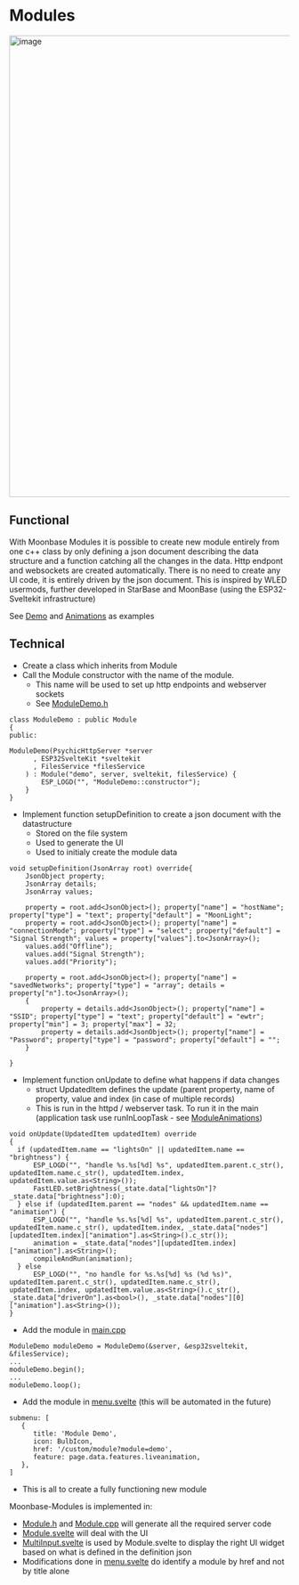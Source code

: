 # Modules

<img width="829" alt="image" src="https://github.com/user-attachments/assets/3384f3ba-b5e6-4993-9a8b-80c25878e176" />

## Functional

With Moonbase Modules it is possible to create new module entirely from one c++ class by only defining a json document describing the data structure and a function catching all the changes in the data. Http endpont and websockets are created automatically. There is no need to create any UI code, it is entirely driven by the json document.
This is inspired by WLED usermods, further developed in StarBase and MoonBase (using the ESP32-Sveltekit infrastructure)

See [Demo](https://moonmodules.org/MoonLight/custom/module/demo/) and [Animations](https://moonmodules.org/MoonLight/custom/module/animations/) as examples

## Technical

* Create a class which inherits from Module
* Call the Module constructor with the name of the module.
    * This name will be used to set up http endpoints and webserver sockets
    * See [ModuleDemo.h](https://github.com/ewowi/MoonBase/blob/main/src/custom/ModuleDemo.h)

```
class ModuleDemo : public Module
{
public:

ModuleDemo(PsychicHttpServer *server
      , ESP32SvelteKit *sveltekit
      , FilesService *filesService
    ) : Module("demo", server, sveltekit, filesService) {
        ESP_LOGD("", "ModuleDemo::constructor");
    }
}
```

* Implement function setupDefinition to create a json document with the datastructure
    * Stored on the file system
    * Used to generate the UI
    * Used to initialy create the module data

```
void setupDefinition(JsonArray root) override{
    JsonObject property;
    JsonArray details;
    JsonArray values;

    property = root.add<JsonObject>(); property["name"] = "hostName"; property["type"] = "text"; property["default"] = "MoonLight";
    property = root.add<JsonObject>(); property["name"] = "connectionMode"; property["type"] = "select"; property["default"] = "Signal Strength"; values = property["values"].to<JsonArray>();
    values.add("Offline");
    values.add("Signal Strength");
    values.add("Priority");

    property = root.add<JsonObject>(); property["name"] = "savedNetworks"; property["type"] = "array"; details = property["n"].to<JsonArray>();
    {
        property = details.add<JsonObject>(); property["name"] = "SSID"; property["type"] = "text"; property["default"] = "ewtr"; property["min"] = 3; property["max"] = 32; 
        property = details.add<JsonObject>(); property["name"] = "Password"; property["type"] = "password"; property["default"] = "";
    }

}

```

* Implement function onUpdate to define what happens if data changes
    * struct UpdatedItem defines the update (parent property, name of property, value and index (in case of multiple records)
    * This is run in the httpd / webserver task. To run it in the main (application task use runInLoopTask - see [ModuleAnimations](https://github.com/ewowi/MoonBase/blob/main/src/custom/ModuleAnimations.h))

```
void onUpdate(UpdatedItem updatedItem) override
{
  if (updatedItem.name == "lightsOn" || updatedItem.name == "brightness") {
      ESP_LOGD("", "handle %s.%s[%d] %s", updatedItem.parent.c_str(), updatedItem.name.c_str(), updatedItem.index, updatedItem.value.as<String>());
      FastLED.setBrightness(_state.data["lightsOn"]?_state.data["brightness"]:0);
  } else if (updatedItem.parent == "nodes" && updatedItem.name == "animation") {    
      ESP_LOGD("", "handle %s.%s[%d] %s", updatedItem.parent.c_str(), updatedItem.name.c_str(), updatedItem.index, _state.data["nodes"][updatedItem.index]["animation"].as<String>().c_str());
      animation = _state.data["nodes"][updatedItem.index]["animation"].as<String>();
      compileAndRun(animation);
  } else
      ESP_LOGD("", "no handle for %s.%s[%d] %s (%d %s)", updatedItem.parent.c_str(), updatedItem.name.c_str(), updatedItem.index, updatedItem.value.as<String>().c_str(), _state.data["driverOn"].as<bool>(), _state.data["nodes"][0]["animation"].as<String>());
}
```

* Add the module in [main.cpp](https://github.com/ewowi/MoonBase/blob/main/src/main.cpp)

```
ModuleDemo moduleDemo = ModuleDemo(&server, &esp32sveltekit, &filesService);
...
moduleDemo.begin();
...
moduleDemo.loop();
```

* Add the module in [menu.svelte](https://github.com/ewowi/MoonBase/blob/main/interface/src/routes/menu.svelte) (this will be automated in the future)

```
submenu: [
   {
      title: 'Module Demo',
      icon: BulbIcon,
      href: '/custom/module?module=demo',
      feature: page.data.features.liveanimation,
   },
]
```

* This is all to create a fully functioning new module

Moonbase-Modules is implemented in:

* [Module.h](https://github.com/ewowi/MoonBase/blob/main/src/custom/Module.h) and [Module.cpp](https://github.com/ewowi/MoonBase/blob/main/src/custom/Module.cpp) will generate all the required server code
* [Module.svelte](https://github.com/ewowi/MoonBase/blob/main/interface/src/routes/custom/module/Module.svelte) will deal with the UI
* [MultiInput.svelte](https://github.com/ewowi/MoonBase/blob/main/interface/src/lib/components/custom/MultiInput.svelte) is used by Module.svelte to display the right UI widget based on what is defined in the definition json
* Modifications done in [menu.svelte](https://github.com/ewowi/MoonBase/blob/main/interface/src/routes/menu.svelte) do identify a module by href and not by title alone
